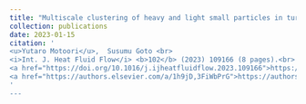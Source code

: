 ```yaml
---
title: "Multiscale clustering of heavy and light small particles in turbulent channel flow at high Reynolds numbers"
collection: publications
date: 2023-01-15
citation: '
<u>Yutaro Motoori</u>,  Susumu Goto <br> 
<i>Int. J. Heat Fluid Flow</i> <b>102</b> (2023) 109166 (8 pages).<br>
<a href="https://doi.org/10.1016/j.ijheatfluidflow.2023.109166">https://doi.org/10.1016/j.ijheatfluidflow.2023.109166</a><br>
<a href="https://authors.elsevier.com/a/1h9jD,3FiWbPrG">https://authors.elsevier.com/a/1h9jD,3FiWbPrG</a> (Share Link, 50 days' free access)
'
---
```

